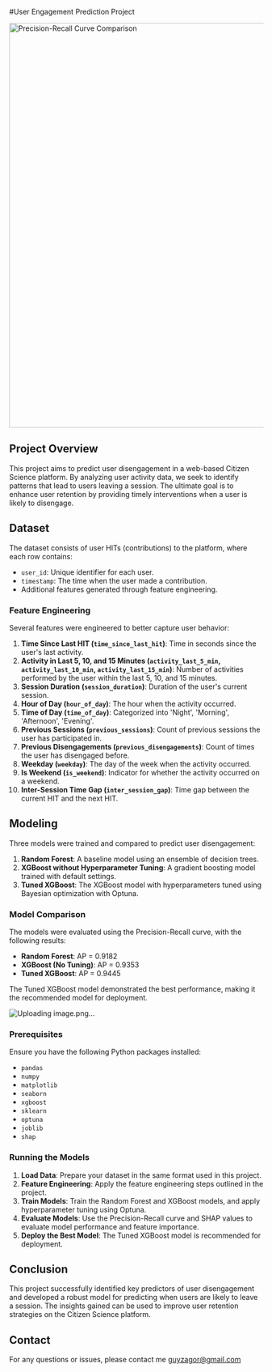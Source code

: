 #User Engagement Prediction Project

<img src="https://github.com/user-attachments/assets/3570a7e2-18ee-4012-88b6-b1382ab89968" alt="Precision-Recall Curve Comparison" style="width:800px;"/>



## Project Overview

This project aims to predict user disengagement in a web-based Citizen Science platform. By analyzing user activity data, we seek to identify patterns that lead to users leaving a session. The ultimate goal is to enhance user retention by providing timely interventions when a user is likely to disengage.

## Dataset

The dataset consists of user HITs (contributions) to the platform, where each row contains:
- `user_id`: Unique identifier for each user.
- `timestamp`: The time when the user made a contribution.
- Additional features generated through feature engineering.

### Feature Engineering

Several features were engineered to better capture user behavior:

1. **Time Since Last HIT (`time_since_last_hit`)**: Time in seconds since the user's last activity.
2. **Activity in Last 5, 10, and 15 Minutes (`activity_last_5_min`, `activity_last_10_min`, `activity_last_15_min`)**: Number of activities performed by the user within the last 5, 10, and 15 minutes.
3. **Session Duration (`session_duration`)**: Duration of the user's current session.
4. **Hour of Day (`hour_of_day`)**: The hour when the activity occurred.
5. **Time of Day (`time_of_day`)**: Categorized into 'Night', 'Morning', 'Afternoon', 'Evening'.
6. **Previous Sessions (`previous_sessions`)**: Count of previous sessions the user has participated in.
7. **Previous Disengagements (`previous_disengagements`)**: Count of times the user has disengaged before.
8. **Weekday (`weekday`)**: The day of the week when the activity occurred.
9. **Is Weekend (`is_weekend`)**: Indicator for whether the activity occurred on a weekend.
10. **Inter-Session Time Gap (`inter_session_gap`)**: Time gap between the current HIT and the next HIT.

## Modeling

Three models were trained and compared to predict user disengagement:

1. **Random Forest**: A baseline model using an ensemble of decision trees.
2. **XGBoost without Hyperparameter Tuning**: A gradient boosting model trained with default settings.
3. **Tuned XGBoost**: The XGBoost model with hyperparameters tuned using Bayesian optimization with Optuna.

### Model Comparison

The models were evaluated using the Precision-Recall curve, with the following results:
- **Random Forest**: AP = 0.9182
- **XGBoost (No Tuning)**: AP = 0.9353
- **Tuned XGBoost**: AP = 0.9445

The Tuned XGBoost model demonstrated the best performance, making it the recommended model for deployment.

![Uploading image.png…]()


### Prerequisites

Ensure you have the following Python packages installed:
- `pandas`
- `numpy`
- `matplotlib`
- `seaborn`
- `xgboost`
- `sklearn`
- `optuna`
- `joblib`
- `shap`

### Running the Models

1. **Load Data**: Prepare your dataset in the same format used in this project.
2. **Feature Engineering**: Apply the feature engineering steps outlined in the project.
3. **Train Models**: Train the Random Forest and XGBoost models, and apply hyperparameter tuning using Optuna.
4. **Evaluate Models**: Use the Precision-Recall curve and SHAP values to evaluate model performance and feature importance.
5. **Deploy the Best Model**: The Tuned XGBoost model is recommended for deployment.

## Conclusion

This project successfully identified key predictors of user disengagement and developed a robust model for predicting when users are likely to leave a session. The insights gained can be used to improve user retention strategies on the Citizen Science platform.

## Contact

For any questions or issues, please contact me guyzagor@gmail.com
